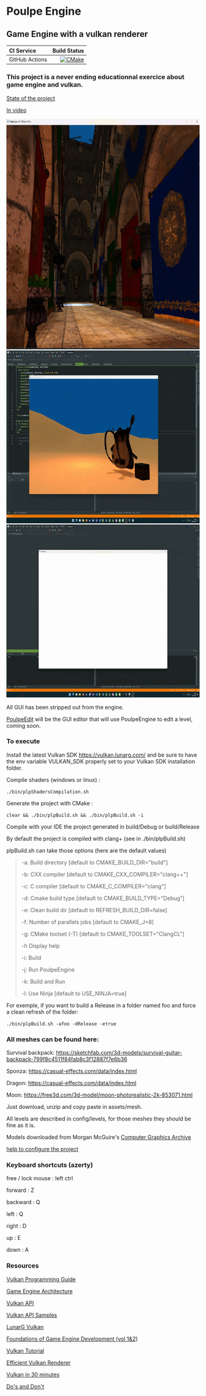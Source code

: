 # Poulpe Engine
## Game Engine with a vulkan renderer

| **CI Service** | Build Status |
|:---------------|-------------:|
| GitHub Actions | [![CMake](https://github.com/galliume/poulpeEngine/actions/workflows/cmake.yml/badge.svg?branch=main)](https://github.com/galliume/poulpeEngine/actions/workflows/cmake.yml)


### This project is a never ending educationnal exercice about game engine and vulkan.

[State of the project](https://github.com/users/galliume/projects/4/views/1)

[In video](https://www.youtube.com/watch?v=C7p9z6LhAig&list=PL4-Os8BWDCPmZt5HvJrSo6QDHkD9J4fJF)

<img src="https://github.com/galliume/poulpeEngine/blob/main/screenshots/engine.jpg" width="800" height="600">
<img src="https://github.com/galliume/poulpeEngine/blob/main/screenshots/anim.gif" width="800" height="450">
<img src="https://github.com/galliume/poulpeEngine/blob/main/screenshots/asyncload.gif" width="800" height="450">

All GUI has been stripped out from the engine.

[PoulpeEdit](https://github.com/galliume/poulpeEdit) will be the GUI editor that will use PoulpeEngine to edit a level, coming soon.

### To execute 

Install the latest Vulkan SDK https://vulkan.lunarg.com/ and be sure to have the env variable VULKAN_SDK properly set to your Vulkan SDK installation folder.

Compile shaders (windows or linux) : 
```
./bin/plpShadersCompilation.sh
```	

Generate the project with CMake :

```
clear && ./bin/plpBuild.sh && ./bin/plpBuild.sh -i
```

Compile with your IDE the project generated in build/Debug or build/Release

By default the project is compiled with clang+ (see in ./bin/plpBuild.sh)

plpBuild.sh can take those options (here are the default values)

>-a: Build directory [default to CMAKE_BUILD_DIR="build"]
>
>-b: CXX compiler [default to CMAKE_CXX_COMPILER="clang++"]
>
>-c: C compiler [default to CMAKE_C_COMPILER="clang"]
>
>-d: Cmake build type [default to CMAKE_BUILD_TYPE="Debug"]
>
>-e: Clean build dir [default to REFRESH_BUILD_DIR=false]
>
>-f: Number of parallels jobs [default to CMAKE_J=8]
>
>-g: CMake toolset (-T) [default to CMAKE_TOOLSET="ClangCL"]
>
>-h Display help	
>
>-i: Build
>
>-j: Run PoulpeEngine
>
>-k: Build and Run
>
>-l: Use Ninja [default to USE_NINJA=true]

For exemple, if you want to build a Release in a folder named foo and force a clean refresh of the folder:

```
./bin/plpBuild.sh -afoo -dRelease -etrue
```

### All meshes can be found here:

Survival backpack: https://sketchfab.com/3d-models/survival-guitar-backpack-799f8c4511f84fab8c3f12887f7e6b36

Sponza: https://casual-effects.com/data/index.html

Dragon: https://casual-effects.com/data/index.html

Moon: https://free3d.com/3d-model/moon-photorealistic-2k-853071.html

Just download, unzip and copy paste in assets/mesh.

All levels are described in config/levels, for those meshes they should be fine as it is.

Models downloaded from Morgan McGuire's [Computer Graphics Archive](https://casual-effects.com/data)

[help to configure the project](https://github.com/galliume/poulpeEngine/wiki/Env-config)

### Keyboard shortcuts (azerty)

free / lock mouse : left ctrl

forward : Z 

backward : Q

left : Q

right : D

up : E

down : A

### Resources

[Vulkan Programming Guide](https://www.amazon.fr/Vulkan-Programming-Guide-Official-Learning/dp/0134464540/)

[Game Engine Architecture](https://www.amazon.fr/Engine-Architecture-Third-Jason-Gregory/dp/1138035459/)

[Vulkan API](https://www.khronos.org/registry/vulkan/specs/1.2-extensions/html/index.html)

[Vulkan API Samples](https://github.com/LunarG/VulkanSamples/tree/master/API-Samples)

[LunarG Vulkan](https://vulkan.lunarg.com/doc/sdk/1.2.162.1/linux/tutorial/html/00-intro.html)

[Foundations of Game Engine Development (vol 1&2)](https://foundationsofgameenginedev.com/)

[Vulkan Tutorial](https://vulkan-tutorial.com/)

[Efficient Vulkan Renderer](https://zeux.io/2020/02/27/writing-an-efficient-vulkan-renderer/)

[Vulkan in 30 minutes](https://renderdoc.org/vulkan-in-30-minutes.html)

[Do's and Don't](https://developer.nvidia.com/blog/vulkan-dos-donts/)
